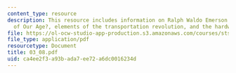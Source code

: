 ```yaml
---
content_type: resource
description: This resource includes information on Ralph Waldo Emerson on ?The Superstitions
  of Our Age?, elements of the transportation revolution, and the hardware.
file: https://ol-ocw-studio-app-production.s3.amazonaws.com/courses/sts-001-technology-in-american-history-spring-2006/ca4ee2f3a93bada7ee72a6dc0016234d_03_08.pdf
file_type: application/pdf
resourcetype: Document
title: 03_08.pdf
uid: ca4ee2f3-a93b-ada7-ee72-a6dc0016234d
---
```


